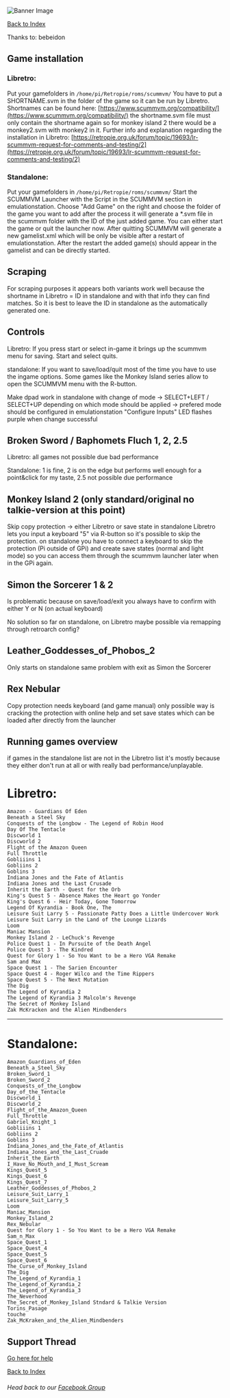 ![Banner Image](https://sinisterspatula.github.io/RetroflagGpiGuides/images/GuidesBanner.png)

[Back to Index](https://sinisterspatula.github.io/RetroflagGpiGuides/)

Thanks to: bebeidon


## Game installation
 
### Libretro:
Put your gamefolders in `/home/pi/Retropie/roms/scummvm/`
You have to put a SHORTNAME.svm in the folder of the game so it can be run by Libretro.
Shortnames can be found here: [https://www.scummvm.org/compatibility/](https://www.scummvm.org/compatibility/)
the shortname.svm file must only contain the shortname again so for monkey island 2 there would be a monkey2.svm with monkey2 in it.
Further info and explanation regarding the installation in Libretro: [https://retropie.org.uk/forum/topic/19693/lr-scummvm-request-for-comments-and-testing/2](https://retropie.org.uk/forum/topic/19693/lr-scummvm-request-for-comments-and-testing/2)
 
### Standalone:
Put your gamefolders in `/home/pi/Retropie/roms/scummvm/`
Start the SCUMMVM Launcher with the Script in the SCUMMVM section in emulationstation.
Choose "Add Game" on the right and choose the folder of the game you want to add after the process it will generate a *.svm file in the scummvm folder with the ID of the just added game.
You can either start the game or quit the launcher now.
After quitting SCUMMVM will generate a new gamelist.xml which will be only be visible after a restart of emulationstation.
After the restart the added game(s) should appear in the gamelist and can be directly started.
 


## Scraping
For scraping purposes it appears both variants work well because the shortname in Libretro = ID in standalone and with that info they can find matches.
So it is best to leave the ID in standalone as the automatically generated one.
 


## Controls

Libretro:
If you press start or select in-game it brings up the scummvm menu for saving. Start and select quits.

standalone:
If you want to save/load/quit most of the time you have to use the ingame options. Some games like the Monkey Island series allow to open the SCUMMVM menu with the R-button.

Make dpad work in standalone with change of mode -> SELECT+LEFT / SELECT+UP
depending on which mode should be applied -> prefered mode should be configured in emulationstation "Configure Inputs"
LED flashes purple when change successful


## Broken Sword / Baphomets Fluch 1, 2, 2.5

Libretro: all games not possible due bad performance

Standalone: 1 is fine, 2 is on the edge but performs well enough for a point&click for my taste, 2.5 not possible due performance

## Monkey Island 2 (only standard/original no talkie-version at this point)

Skip copy protection -> either Libretro or save state in standalone 
Libretro lets you input a keyboard "5" via R-button so it's possible to skip the protection.
on standalone you have to connect a keyboard to skip the protection (Pi outside of GPi) and create save states (normal and light mode) so you can access them through the scummvm launcher later when in the GPi again.

## Simon the Sorcerer 1 & 2

Is problematic because on save/load/exit you always have to confirm with either Y or N (on actual keyboard)

No solution so far on standalone, on Libretro maybe possible via remapping through retroarch config?

## Leather_Goddesses_of_Phobos_2

Only starts on standalone same problem with exit as Simon the Sorcerer

## Rex Nebular

Copy protection needs keyboard (and game manual) only possible way is cracking the protection with online help and set save states
which can be loaded after directly from the launcher




## Running games overview

if games in the standalone list are not in the Libretro list it's mostly because they either don't run at all or with really bad performance/unplayable.

# Libretro:

```
Amazon - Guardians Of Eden
Beneath a Steel Sky
Conquests of the Longbow - The Legend of Robin Hood
Day Of The Tentacle
Discworld 1
Discworld 2
Flight of the Amazon Queen
Full Throttle
Gobliiins 1
Gobliins 2
Goblins 3
Indiana Jones and the Fate of Atlantis
Indiana Jones and the Last Crusade
Inherit the Earth - Quest for the Orb
King's Quest 5 - Absence Makes the Heart go Yonder
King's Quest 6 - Heir Today, Gone Tomorrow
Legend Of Kyrandia - Book One, The
Leisure Suit Larry 5 - Passionate Patty Does a Little Undercover Work
Leisure Suit Larry in the Land of the Lounge Lizards
Loom
Maniac Mansion
Monkey Island 2 - LeChuck's Revenge
Police Quest 1 - In Pursuite of the Death Angel
Police Quest 3 - The Kindred
Quest for Glory 1 - So You Want to be a Hero VGA Remake
Sam and Max
Space Quest 1 - The Sarien Encounter
Space Quest 4 - Roger Wilco and the Time Rippers
Space Quest 5 - The Next Mutation
The Dig
The Legend of Kyrandia 2
The Legend of Kyrandia 3 Malcolm's Revenge
The Secret of Monkey Island
Zak McKracken and the Alien Mindbenders
```

-------------------------------------------------------------

# Standalone:

```
Amazon_Guardians_of_Eden
Beneath_a_Steel_Sky
Broken_Sword_1
Broken_Sword_2
Conquests_of_the_Longbow
Day_of_the_Tentacle
Discworld_1
Discworld_2
Flight_of_the_Amazon_Queen
Full_Throttle
Gabriel_Knight_1
Gobliiins 1
Gobliins 2
Goblins 3
Indiana_Jones_and_the_Fate_of_Atlantis
Indiana_Jones_and_the_Last_Cruade
Inherit_the_Earth
I_Have_No_Mouth_and_I_Must_Scream
Kings_Quest_5
Kings_Quest_6
Kings_Quest_7
Leather_Goddesses_of_Phobos_2
Leisure_Suit_Larry_1
Leisure_Suit_Larry_5
Loom
Maniac_Mansion
Monkey_Island_2
Rex_Nebular
Quest for Glory 1 - So You Want to be a Hero VGA Remake
Sam_n_Max
Space_Quest_1
Space_Quest_4
Space_Quest_5
Space_Quest_6
The_Curse_of_Monkey_Island
The_Dig
The_Legend_of_Kyrandia_1
The_Legend_of_Kyrandia_2
The_Legend_of_Kyrandia_3
The_Neverhood
The_Secret_of_Monkey_Island Stndard & Talkie Version
Torins_Pasage
touche
Zak_McKraken_and_the_Alien_Mindbenders
```



## Support Thread
[Go here for help](https://www.facebook.com/groups/401660300458844/)

[Back to Index](https://sinisterspatula.github.io/RetroflagGpiGuides/)

###### Head back to our [Facebook Group](https://www.facebook.com/groups/401660300458844/)
